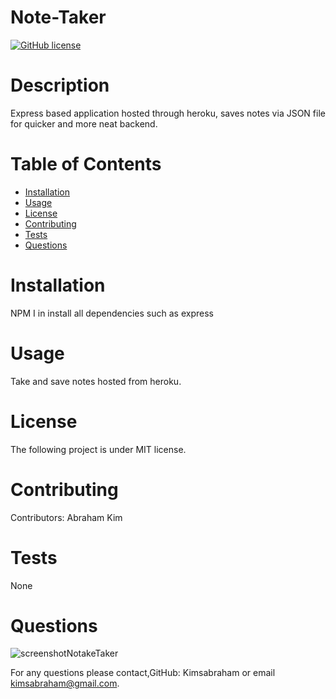 # Note-Taker
[![GitHub license](https://img.shields.io/badge/license-MIT-blue.svg)](https://github.com/undefined/undefined)
# Description
Express based application hosted through heroku, saves notes via JSON file for quicker and more neat backend. 
# Table of Contents 
* [Installation](#installation)
* [Usage](#usage)
* [License](#license)
* [Contributing](#contributing)
* [Tests](#tests)
* [Questions](#questions)
# Installation
NPM I in install all dependencies
such as express
# Usage
​Take and save notes hosted from heroku. 
# License
The following project is under MIT license.
# Contributing
​Contributors: Abraham Kim
# Tests
None
# Questions
![screenshotNotakeTaker](https://user-images.githubusercontent.com/75137165/116792091-952f9900-aa8c-11eb-8c34-c3ec046488d4.png)

For any questions please contact,GitHub: Kimsabraham or email  kimsabraham@gmail.com.
